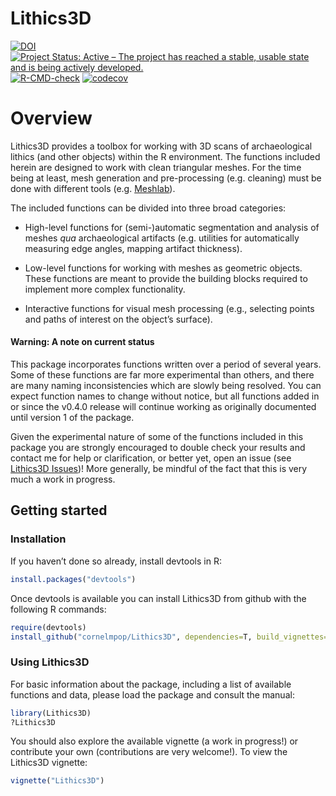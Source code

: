 
<!-- README.md is generated from README.Rmd. Please edit that file -->

# Lithics3D

<!-- badges: start -->

[![DOI](https://zenodo.org/badge/147242315.svg)](https://zenodo.org/badge/latestdoi/147242315)
[![Project Status: Active – The project has reached a stable, usable
state and is being actively
developed.](https://www.repostatus.org/badges/latest/active.svg)](https://www.repostatus.org/#active)
[![R-CMD-check](https://github.com/cornelmpop/Lithics3D/actions/workflows/R-CMD-check.yaml/badge.svg)](https://github.com/cornelmpop/Lithics3D/actions/workflows/R-CMD-check.yaml)
[![codecov](https://codecov.io/gh/cornelmpop/Lithics3D/graph/badge.svg?token=POG00CAXKO)](https://codecov.io/gh/cornelmpop/Lithics3D)
<!-- badges: end -->

# Overview

Lithics3D provides a toolbox for working with 3D scans of archaeological
lithics (and other objects) within the R environment. The functions
included herein are designed to work with clean triangular meshes. For
the time being at least, mesh generation and pre-processing
(e.g. cleaning) must be done with different tools
(e.g. [Meshlab](http://www.meshlab.net/)).

The included functions can be divided into three broad categories:

- High-level functions for (semi-)automatic segmentation and analysis of
  meshes *qua* archaeological artifacts (e.g. utilities for
  automatically measuring edge angles, mapping artifact thickness).

- Low-level functions for working with meshes as geometric objects.
  These functions are meant to provide the building blocks required to
  implement more complex functionality.

- Interactive functions for visual mesh processing (e.g., selecting
  points and paths of interest on the object’s surface).

#### **Warning**: A note on current status

This package incorporates functions written over a period of several
years. Some of these functions are far more experimental than others,
and there are many naming inconsistencies which are slowly being
resolved. You can expect function names to change without notice, but
all functions added in or since the v0.4.0 release will continue working
as originally documented until version 1 of the package.

Given the experimental nature of some of the functions included in this
package you are strongly encouraged to double check your results and
contact me for help or clarification, or better yet, open an issue (see
[Lithics3D Issues](https://github.com/cornelmpop/Lithics3D/issues))!
More generally, be mindful of the fact that this is very much a work in
progress.

## Getting started

### Installation

If you haven’t done so already, install devtools in R:

``` r
install.packages("devtools")
```

Once devtools is available you can install Lithics3D from github with
the following R commands:

``` r
require(devtools)
install_github("cornelmpop/Lithics3D", dependencies=T, build_vignettes=T)
```

### Using Lithics3D

For basic information about the package, including a list of available
functions and data, please load the package and consult the manual:

``` r
library(Lithics3D)
?Lithics3D
```

You should also explore the available vignette (a work in progress!) or
contribute your own (contributions are very welcome!). To view the
Lithics3D vignette:

``` r
vignette("Lithics3D")
```
